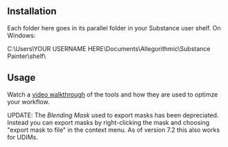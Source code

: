 <h2>Installation</h2>

Each folder here goes in its parallel folder in your Substance user shelf. On Windows:<p>

C:\Users\YOUR USERNAME HERE\Documents\Allegorithmic\Substance Painter\shelf\

<h2>Usage</h2>
Watch a <a href="https://vimeo.com/469364354">video walkthrough</a> of the tools and how they are used to optimze your workflow.<p>


UPDATE: The *Blending Mask* used to export masks has been depreciated. Instead you can export masks by right-clicking the mask and choosing "export mask to file" in the context menu. As of version 7.2 this also works for UDIMs.   

